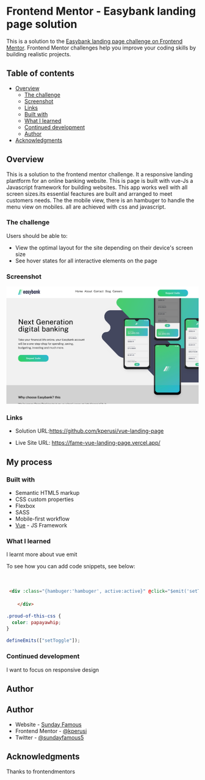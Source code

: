 # Frontend Mentor - Easybank landing page solution

This is a solution to the [Easybank landing page challenge on Frontend Mentor](https://www.frontendmentor.io/challenges/easybank-landing-page-WaUhkoDN). Frontend Mentor challenges help you improve your coding skills by building realistic projects. 

## Table of contents

- [Overview](#overview)
  - [The challenge](#the-challenge)
  - [Screenshot](#screenshot)
  - [Links](#links)
  - [Built with](#built-with)
  - [What I learned](#what-i-learned)
  - [Continued development](#continued-development)
  - [Author](#author)
- [Acknowledgments](#acknowledgments)



## Overview
This is a solution to the frontend mentor challenge. It a responsive landing plantform for an online banking website.
This is page is built with vue-Js a Javascript framework for building websites. This app works well with all screen sizes.its essential feactures are built and arranged to meet customers needs. The the mobile view, there is an hambuger to handle the menu view on mobiles. all are achieved with css and javascript.

### The challenge

Users should be able to:

- View the optimal layout for the site depending on their device's screen size
- See hover states for all interactive elements on the page

### Screenshot

![](./src/assets/Easybank%20landing%20page3.png)



### Links

- Solution URL:https://github.com/kperusi/vue-landing-page

- Live Site URL: https://fame-vue-landing-page.vercel.app/

## My process

### Built with

- Semantic HTML5 markup
- CSS custom properties
- Flexbox
- SASS
- Mobile-first workflow
- [Vue](https://vuejs.org/) - JS Framework



### What I learned
I learnt more about vue emit

To see how you can add code snippets, see below:

```html


 <div :class="{hambuger:'hambuger', active:active}" @click="$emit('setToggle')">
  
    </div>
```
```css
.proud-of-this-css {
  color: papayawhip;
}
```
```js
defineEmits(["setToggle"]);

```

### Continued development

I want to focus on responsive design



## Author
## Author

- Website - [Sunday Famous](https://superlative-gaufre-08fa5e.netlify.app/)
- Frontend Mentor - [@kperusi](https://www.frontendmentor.io/profile/kperusi)
- Twitter - [@sundayfamous5](https://twitter.com/FamousSunday5)



## Acknowledgments
Thanks to frontendmentors

